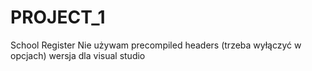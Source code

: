 # PROJECT_1
School Register
Nie używam precompiled headers
(trzeba wyłączyć w opcjach)
wersja dla visual studio
